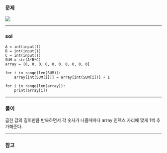 ### 문제
![](https://images.velog.io/images/chestnut1044/post/95ba5027-376b-4507-bf0d-c1d31b82154b/image.png)


---
### sol
```
A = int(input())
B = int(input())
C = int(input())
SUM = str(A*B*C)
array = [0, 0, 0, 0, 0, 0, 0, 0, 0, 0]

for i in range(len(SUM)):
    array[int(SUM[i])] = array[int(SUM[i])] + 1

for i in range(len(array)):
    print(array[i])
```


---
### 풀이
곱한 값의 길이만큼 반복하면서 각 숫자가 나올때마다 array 인덱스 자리에 맞게 1씩 추가해준다.


---

### 참고